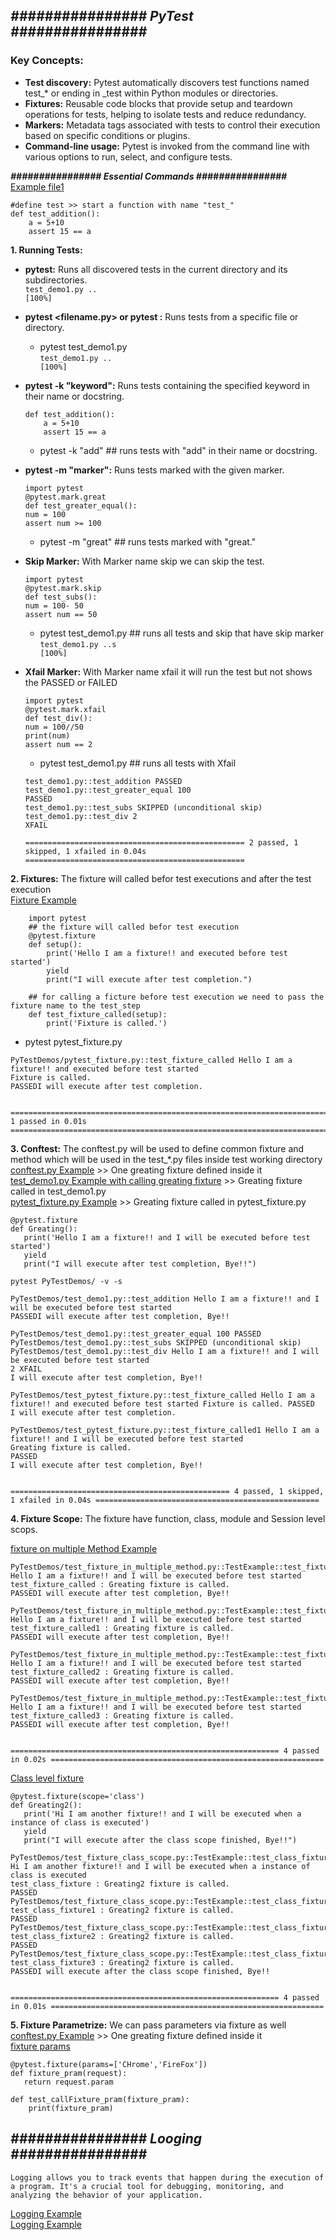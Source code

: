 ## ***################ PyTest ################***

### **Key Concepts:**
- **Test discovery:** Pytest automatically discovers test functions named test_* or ending in _test within Python modules or directories.  
- **Fixtures:** Reusable code blocks that provide setup and teardown operations for tests, helping to isolate tests and reduce redundancy.  
- **Markers:** Metadata tags associated with tests to control their execution based on specific conditions or plugins.   
- **Command-line usage:** Pytest is invoked from the command line with various options to run, select, and configure tests.  

***################ Essential Commands ################***  
[Example file1](./PyTestDemos/test_demo1.py)
```
#define test >> start a function with name "test_"
def test_addition():
    a = 5+10
    assert 15 == a
```

**1. Running Tests:**  
- **pytest:** Runs all discovered tests in the current directory and its subdirectories.  
`test_demo1.py ..                                                                                       [100%]`  
- **pytest <filename.py> or pytest <directory>:** Runs tests from a specific file or directory.  
    - pytest test_demo1.py  
`test_demo1.py ..                                                                                       [100%]`  
- **pytest -k "keyword":** Runs tests containing the specified keyword in their name or docstring.  
    ```
    def test_addition():
        a = 5+10
        assert 15 == a
    ```
    - pytest -k "add" ## runs tests with "add" in their name or docstring.  
- **pytest -m "marker":** Runs tests marked with the given marker.
    ```
    import pytest
    @pytest.mark.great
    def test_greater_equal():
    num = 100
    assert num >= 100
    ```
    - pytest -m "great" ## runs tests marked with "great."
- **Skip Marker:** With Marker name skip we can skip the test.
    ```
    import pytest
    @pytest.mark.skip
    def test_subs():
    num = 100- 50
    assert num == 50
    ```
    - pytest test_demo1.py ## runs all tests and skip that have skip marker  
    `test_demo1.py ..s                                                                  [100%]`  

- **Xfail Marker:** With Marker name xfail it will run the test but not shows the PASSED or FAILED
    ```
    import pytest
    @pytest.mark.xfail
    def test_div():
    num = 100//50
    print(num)
    assert num == 2
    ```
    - pytest test_demo1.py ## runs all tests with Xfail  
    ```
    test_demo1.py::test_addition PASSED
    test_demo1.py::test_greater_equal 100
    PASSED
    test_demo1.py::test_subs SKIPPED (unconditional skip)
    test_demo1.py::test_div 2
    XFAIL

    ================================================= 2 passed, 1 skipped, 1 xfailed in 0.04s =================================================
    ```

**2. Fixtures:**  The fixture will called befor test executions and after the test execution   
[Fixture Example](./PyTestDemos/pytest_fixture.py)
```
    import pytest
    ## the fixture will called befor test execution
    @pytest.fixture
    def setup():
        print('Hello I am a fixture!! and executed before test started')
        yield
        print("I will execute after test completion.")

    ## for calling a ficture before test execution we need to pass the fixture name to the test_step
    def test_fixture_called(setup):
        print('Fixture is called.')
```
    
- pytest pytest_fixture.py  
```
PyTestDemos/pytest_fixture.py::test_fixture_called Hello I am a fixture!! and executed before test started
Fixture is called.
PASSEDI will execute after test completion.


=============================================================================== 1 passed in 0.01s ================================================================================
```

**3. Conftest:**  The conftest.py will be used to define common fixture and method which will be used in the test_*.py files inside test working directory  
[conftest.py Example](./PyTestDemos/conftest.py) >> One greating fixture defined inside it   
[test_demo1.py Example with calling greating fixture](./PyTestDemos/test_demo1.py) >> Greating fixture called in test_demo1.py  
[pytest_fixture.py Example](./PyTestDemos/pytest_fixture.py) >> Greating fixture called in pytest_fixture.py  
```
@pytest.fixture
def Greating():
   print('Hello I am a fixture!! and I will be executed before test started')
   yield
   print("I will execute after test completion, Bye!!")
```
```
pytest PyTestDemos/ -v -s

PyTestDemos/test_demo1.py::test_addition Hello I am a fixture!! and I will be executed before test started
PASSEDI will execute after test completion, Bye!!

PyTestDemos/test_demo1.py::test_greater_equal 100 PASSED
PyTestDemos/test_demo1.py::test_subs SKIPPED (unconditional skip)
PyTestDemos/test_demo1.py::test_div Hello I am a fixture!! and I will be executed before test started
2 XFAIL 
I will execute after test completion, Bye!!

PyTestDemos/test_pytest_fixture.py::test_fixture_called Hello I am a fixture!! and executed before test started Fixture is called. PASSED 
I will execute after test completion.

PyTestDemos/test_pytest_fixture.py::test_fixture_called1 Hello I am a fixture!! and I will be executed before test started
Greating fixture is called.
PASSED
I will execute after test completion, Bye!!


================================================= 4 passed, 1 skipped, 1 xfailed in 0.04s ==================================================
```

**4. Fixture Scope:**  The fixture have function, class, module and Session level scops.  

[fixture on multiple Method Example](./PyTestDemos/test_fixture_in_multiple_method.py)   
```
PyTestDemos/test_fixture_in_multiple_method.py::TestExample::test_fixture_called Hello I am a fixture!! and I will be executed before test started
test_fixture_called : Greating fixture is called.
PASSEDI will execute after test completion, Bye!!

PyTestDemos/test_fixture_in_multiple_method.py::TestExample::test_fixture_called1 Hello I am a fixture!! and I will be executed before test started
test_fixture_called1 : Greating fixture is called.
PASSEDI will execute after test completion, Bye!!

PyTestDemos/test_fixture_in_multiple_method.py::TestExample::test_fixture_called2 Hello I am a fixture!! and I will be executed before test started
test_fixture_called2 : Greating fixture is called.
PASSEDI will execute after test completion, Bye!!

PyTestDemos/test_fixture_in_multiple_method.py::TestExample::test_fixture_called3 Hello I am a fixture!! and I will be executed before test started
test_fixture_called3 : Greating fixture is called.
PASSEDI will execute after test completion, Bye!!


============================================================ 4 passed in 0.02s =============================================================
```
[Class level fixture](./PyTestDemos/test_fixture_class_scope.py)   
```
@pytest.fixture(scope='class')
def Greating2():
   print('Hi I am another fixture!! and I will be executed when a instance of class is executed')
   yield
   print("I will execute after the class scope finished, Bye!!")
```
```
PyTestDemos/test_fixture_class_scope.py::TestExample::test_class_fixture Hi I am another fixture!! and I will be executed when a instance of class is executed
test_class_fixture : Greating2 fixture is called.
PASSED
PyTestDemos/test_fixture_class_scope.py::TestExample::test_class_fixture1 test_class_fixture1 : Greating2 fixture is called.
PASSED
PyTestDemos/test_fixture_class_scope.py::TestExample::test_class_fixture2 test_class_fixture2 : Greating2 fixture is called.
PASSED
PyTestDemos/test_fixture_class_scope.py::TestExample::test_class_fixture3 test_class_fixture3 : Greating2 fixture is called.
PASSEDI will execute after the class scope finished, Bye!!


============================================================ 4 passed in 0.01s =============================================================
```

**5. Fixture Parametrize:**  We can pass parameters via fixture as well  
[conftest.py Example](./PyTestDemos/conftest.py) >> One greating fixture defined inside it    
[fixture params](./PyTestDemos/test_fixture_parameterize.py)  
```
@pytest.fixture(params=['CHrome','FireFox'])
def fixture_pram(request):
   return request.param

def test_callFixture_pram(fixture_pram):
    print(fixture_pram)
``` 

## ***################ Looging ################***  
```
Logging allows you to track events that happen during the execution of a program. It's a crucial tool for debugging, monitoring, and analyzing the behavior of your application.
```
[Logging Example](./LoggingEx/test_logging.py)  
[Logging Example](./LoggingEx/logger_method.py)  